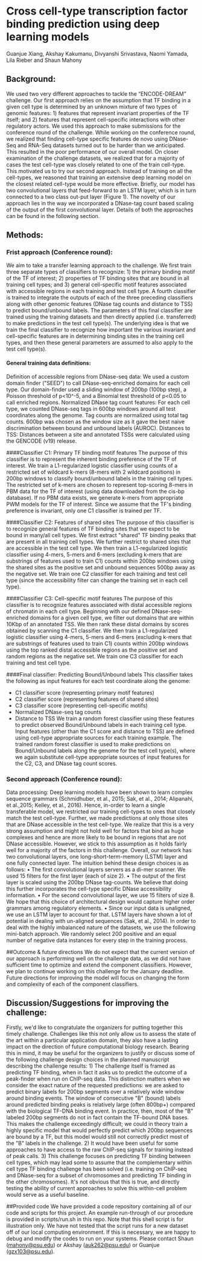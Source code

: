 # Cross cell-type transcription factor binding prediction using deep learning models
Guanjue Xiang, Akshay Kakumanu, Divyanshi Srivastava, Naomi Yamada, Lila Rieber and Shaun Mahony

## Background:
We used two very different approaches to tackle the “ENCODE-DREAM” challenge. Our first approach relies on the assumption that TF binding in a given cell type is determined by an unknown mixture of two types of genomic features: 1) features that represent invariant properties of the TF itself; and 2) features that represent cell-specific interactions with other regulatory actors. We used this approach to make submissions for the conference round of the challenge. While working on the conference round, we realized that finding cell-type specific features de novo using DNase-Seq and RNA-Seq datasets turned out to be harder than we anticipated. This resulted in the poor performance of our overall model. On closer examination of the challenge datasets, we realized that for a majority of cases the test cell-type was closely related to one of the train cell-type. This motivated us to try our second approach. Instead of training on all the cell-types, we reasoned that training an extensive deep learning model on the closest related cell-type would be more effective. Briefly, our model has two convolutional layers that feed-forward to an LSTM layer, which is in turn connected to a two class out-put layer (Figure 1). The novelty of our approach lies in the way we incorporated a DNase-tag count based scaling of the output of the first convolutional layer. Details of both the approaches can be found in the following section. 

## Methods:
### Frist approach (Conference round):
We aim to take a transfer learning approach to the challenge. We first train three separate types of classifiers to recognize: 1) the primary binding motif of the TF of interest; 2) properties of TF binding sites that are bound in all training cell types; and 3) general cell-specific motif features associated with accessible regions in each training and test cell type. A fourth classifier is trained to integrate the outputs of each of the three preceding classifiers along with other genomic features (DNase tag counts and distance to TSS) to predict bound/unbound labels. The parameters of this final classifier are trained using the training datasets and then directly applied (i.e. transferred) to make predictions in the test cell type(s). The underlying idea is that we train the final classifier to recognize how important the various invariant and cell-specific features are in determining binding sites in the training cell types, and then these general parameters are assumed to also apply to the test cell type(s).

#### General training data definitions:
Definition of accessible regions from DNase-seq data: We used a custom domain finder ("SEED") to call DNase-seq-enriched domains for each cell type. Our domain-finder used a sliding window of 200bp (100bp step), a Poisson threshold of p<10^-5, and a Binomial test threshold of p<0.05 to call enriched regions. Normalized DNase tag count features: For each cell type, we counted DNase-seq tags in 600bp windows around all test coordinates along the genome. Tag counts are normalized using total tag counts. 600bp was chosen as the window size as it gave the best naive discrimination between bound and unbound labels (AUROC). Distances to TSS: Distances between a site and annotated TSSs were calculated using the GENCODE (v19) release.

####Classifier C1: Primary TF binding motif features
The purpose of this classifier is to represent the inherent binding preference of the TF of interest. We train a L1-regularized logistic classifier using counts of a restricted set of wildcard k-mers (8-mers with 2 wildcard positions) in 200bp windows to classify bound/unbound labels in the training cell types. The restricted set of k-mers are chosen to represent top-scoring 8-mers in PBM data for the TF of interest (using data downloaded from the cis-bp database). If no PBM data exists, we generate k-mers from appropriate PWM models for the TF of interest. Since we assume that the TF's binding preference is invariant, only one C1 classifier is trained per TF.

####Classifier C2: Features of shared sites
The purpose of this classifier is to recognize general features of TF binding sites that we expect to be bound in many/all cell types. We first extract "shared" TF binding peaks that are present in all training cell types. We further restrict to shared sites that are accessible in the test cell type. We then train a L1-regularized logistic classifier using 4-mers, 5-mers and 6-mers (excluding k-mers that are substrings of features used to train C1) counts within 200bp windows using the shared sites as the positive set and unbound sequences 500bp away as the negative set. We train one C2 classifier for each training and test cell type (since the accessibility filter can change the training set in each cell type).

####Classifier C3: Cell-specific motif features
The purpose of this classifier is to recognize features associated with distal accessible regions of chromatin in each cell type. Beginning with our defined DNase-seq-enriched domains for a given cell type, we filter out domains that are within 10Kbp of an annotated TSS. We then rank these distal domains by scores obtained by scanning the C1 classifier. We then train a L1-regularized logistic classifier using 4-mers, 5-mers and 6-mers (excluding k-mers that are substrings of features used to train C1) counts within 200bp windows using the top ranked distal accessible regions as the positive set and random regions as the negative set. We train one C3 classifier for each training and test cell type.

####Final classifier: Predicting Bound/Unbound labels
This classifier takes the following as input features for each test coordinate along the genome: 
 - C1 classifier score (representing primary motif features)
 - C2 classifier score (representing features of shared sites)
 - C3 classifier score (representing cell-specific motifs)
 - Normalized DNase-seq tag counts
 - Distance to TSS
We train a random forest classifier using these features to predict observed Bound/Unbound labels in each training cell type. Input features (other than the C1 score and distance to TSS) are defined using cell-type appropriate sources for each training example. The trained random forest classifier is used to make predictions on Bound/Unbound labels along the genome for the test cell type(s), where we again substitute cell-type appropriate sources of input features for the C2, C3, and DNase tag count scores. 

### Second approach (Conference round):
Data processing: Deep learning models have been shown to learn complex sequence grammars (Schmidhuber, et al., 2015; Sak, et al., 2014; Alipanahi, et al.,2015; Kelley, et al., 2016). Hence, in-order to learn a single transferable model, we restricted our training cell-types to ones that closely match the test cell-type. Further, we made predictions at only those sites that are DNase accessible in the test cell-type. We realize that this is a very strong assumption and might not hold well for factors that bind as huge complexes and hence are more likely to be bound in regions that are not DNase accessible. However, we stick to this assumption as it holds fairly well for a majority of the factors in this challenge. Overall, our network has two convolutional layers, one long-short-term-memory (LSTM) layer and one fully connected layer. The intuition behind these design choices is as follows:
•	The first convolutional layers servers as a di-mer scanner. We used 15 filters for the first layer (each of size 2).
•	The output of the first layer is scaled using the 200bp DNase tag-counts. We believe that doing this further incorporates the cell-type specific DNase accessibility information.
•	For the second convolutional layer, we use 15 filters of size 8. We hope that this choice of architectural design would capture higher order grammars among regulatory elements.
•	Since our input data is unaligned, we use an LSTM layer to account for that. LSTM layers have shown a lot of potential in dealing with un-aligned sequences (Sak, et al., 2014).
In order to deal with the highly imbalanced nature of the datasets, we use the following mini-batch approach. We randomly select 200 positive and an equal number of negative data instances for every step in the training process.

##Outcome & future directions
We do not expect that the current version of our approach is performing well on the challenge data, as we did not have sufficient time to optimize and extend the component classifiers. However, we plan to continue working on this challenge for the January deadline. Future directions for improving the model will focus on changing the form and complexity of each of the component classifiers. 


## Discussion/Suggestions for improving the challenge:
Firstly, we'd like to congratulate the organizers for putting together this timely challenge. Challenges like this not only allow us to assess the state of the art within a particular application domain, they also have a lasting impact on the direction of future computational biology research. Bearing this in mind, it may be useful for the organizers to justify or discuss some of the following challenge design choices in the planned manuscript describing the challenge results: 1) The challenge itself is framed as predicting TF binding, when in fact it asks us to predict the outcome of a peak-finder when run on ChIP-seq data. This distinction matters when we consider the exact nature of the requested predictions: we are asked to predict binary labels for 200bp segments over a relatively wide window around binding events. The window of consecutive "B" (bound) labels around predicted binding peaks is relatively large (often 800bp+) compared with the biological TF-DNA binding event. In practice, then, most of the "B" labeled 200bp segments do not in fact contain the TF-bound DNA bases. This makes the challenge exceedingly difficult; we could in theory train a highly specific model that would perfectly predict which 200bp sequences are bound by a TF, but this model would still not correctly predict most of the "B" labels in the challenge. 2) It would have been useful for some approaches to have access to the raw ChIP-seq signals for training instead of peak calls. 3) This challenge focuses on predicting TF binding between cell types, which may lead some to assume that the complementary within cell type TF binding challenge has been solved (i.e. training on ChIP-seq and DNase-seq for a subset of chromosomes and predicting TF binding in the other chromosomes). It's not obvious that this is true, and directly testing the ability of current approaches to solve this within-cell problem would serve as a useful baseline.
 

##Provided code
We have provided a code repository containing all of our code and scripts for this project. An example run-through of our procedure is provided in scripts/run.sh in this repo. Note that this shell script is for illustration only. We have not tested that the script runs for a new dataset off of our local computing environment. If this is necessary, we are happy to debug and modify the codes to run on your systems. Please contact Shaun (mahony@psu.edu) or Akshay (auk262@psu.edu) or Guanjue (gzx103@psu.edu). 

[Figure 1]: https://github.com/seqcode/encodedream/blob/master/lstmscripts/lstm.png


